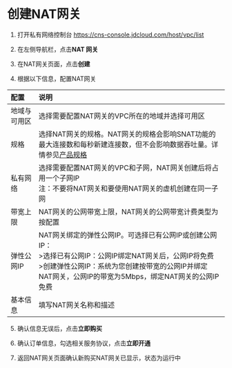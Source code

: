 # 创建NAT网关
1. 打开私有网络控制台 https://cns-console.jdcloud.com/host/vpc/list

2. 在左侧导航栏，点击**NAT 网关**

3. 在NAT网关页面，点击**创建**

4. 根据以下信息，配置NAT网关

| 配置 | 说明 |
| :- | :- |
| 地域与可用区 |	选择需要配置NAT网关的VPC所在的地域并选择可用区 |
| 规格 |	选择NAT网关的规格。NAT网关的规格会影响SNAT功能的最大连接数和每秒新建连接数，但不会影响数据吞吐量。详情参见[产品规格](../../Introduction/Specifications.md) |
| 私有网络 |	选择需要配置NAT网关的VPC和子网，NAT网关创建后将占用一个子网IP  <br>注：不要将NAT网关和要使用NAT网关的虚机创建在同一子网 |
| 带宽上限 | NAT网关的公网带宽上限，NAT网关的公网带宽计费类型为按配置|
| 弹性公网IP | NAT网关绑定的弹性公网IP。可选择已有公网IP或创建公网IP：<br> >选择已有公网IP：公网IP绑定NAT网关后，公网IP将免费 <br> >创建弹性公网IP：系统为您创建按带宽的公网IP并绑定NAT网关，公网IP的带宽为5Mbps，绑定NAT网关的公网IP免费|
| 基本信息 |	填写NAT网关名称和描述 |

5. 确认信息无误后，点击**立即购买**

6. 确认订单信息，勾选相关服务协议，点击**立即开通**

7. 返回NAT网关页面确认新购买NAT网关已显示，状态为运行中
